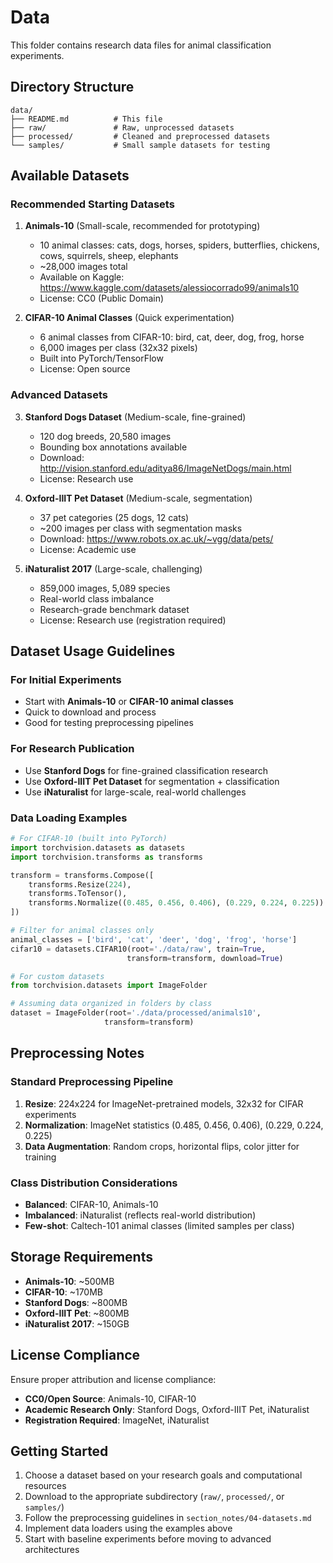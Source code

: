 # Data

This folder contains research data files for animal classification experiments.

## Directory Structure

```
data/
├── README.md          # This file
├── raw/               # Raw, unprocessed datasets
├── processed/         # Cleaned and preprocessed datasets
└── samples/           # Small sample datasets for testing
```

## Available Datasets

### Recommended Starting Datasets

1. **Animals-10** (Small-scale, recommended for prototyping)
   - 10 animal classes: cats, dogs, horses, spiders, butterflies, chickens, cows, squirrels, sheep, elephants
   - ~28,000 images total
   - Available on Kaggle: https://www.kaggle.com/datasets/alessiocorrado99/animals10
   - License: CC0 (Public Domain)

2. **CIFAR-10 Animal Classes** (Quick experimentation)
   - 6 animal classes from CIFAR-10: bird, cat, deer, dog, frog, horse
   - 6,000 images per class (32x32 pixels)
   - Built into PyTorch/TensorFlow
   - License: Open source

### Advanced Datasets

3. **Stanford Dogs Dataset** (Medium-scale, fine-grained)
   - 120 dog breeds, 20,580 images
   - Bounding box annotations available
   - Download: http://vision.stanford.edu/aditya86/ImageNetDogs/main.html
   - License: Research use

4. **Oxford-IIIT Pet Dataset** (Medium-scale, segmentation)
   - 37 pet categories (25 dogs, 12 cats)
   - ~200 images per class with segmentation masks
   - Download: https://www.robots.ox.ac.uk/~vgg/data/pets/
   - License: Academic use

5. **iNaturalist 2017** (Large-scale, challenging)
   - 859,000 images, 5,089 species
   - Real-world class imbalance
   - Research-grade benchmark dataset
   - License: Research use (registration required)

## Dataset Usage Guidelines

### For Initial Experiments
- Start with **Animals-10** or **CIFAR-10 animal classes**
- Quick to download and process
- Good for testing preprocessing pipelines

### For Research Publication
- Use **Stanford Dogs** for fine-grained classification research
- Use **Oxford-IIIT Pet Dataset** for segmentation + classification
- Use **iNaturalist** for large-scale, real-world challenges

### Data Loading Examples

```python
# For CIFAR-10 (built into PyTorch)
import torchvision.datasets as datasets
import torchvision.transforms as transforms

transform = transforms.Compose([
    transforms.Resize(224),
    transforms.ToTensor(),
    transforms.Normalize((0.485, 0.456, 0.406), (0.229, 0.224, 0.225))
])

# Filter for animal classes only
animal_classes = ['bird', 'cat', 'deer', 'dog', 'frog', 'horse']
cifar10 = datasets.CIFAR10(root='./data/raw', train=True, 
                          transform=transform, download=True)
```

```python
# For custom datasets
from torchvision.datasets import ImageFolder

# Assuming data organized in folders by class
dataset = ImageFolder(root='./data/processed/animals10', 
                     transform=transform)
```

## Preprocessing Notes

### Standard Preprocessing Pipeline
1. **Resize**: 224x224 for ImageNet-pretrained models, 32x32 for CIFAR experiments
2. **Normalization**: ImageNet statistics (0.485, 0.456, 0.406), (0.229, 0.224, 0.225)
3. **Data Augmentation**: Random crops, horizontal flips, color jitter for training

### Class Distribution Considerations
- **Balanced**: CIFAR-10, Animals-10
- **Imbalanced**: iNaturalist (reflects real-world distribution)
- **Few-shot**: Caltech-101 animal classes (limited samples per class)

## Storage Requirements

- **Animals-10**: ~500MB
- **CIFAR-10**: ~170MB
- **Stanford Dogs**: ~800MB
- **Oxford-IIIT Pet**: ~800MB
- **iNaturalist 2017**: ~150GB

## License Compliance

Ensure proper attribution and license compliance:
- **CC0/Open Source**: Animals-10, CIFAR-10
- **Academic Research Only**: Stanford Dogs, Oxford-IIIT Pet, iNaturalist
- **Registration Required**: ImageNet, iNaturalist

## Getting Started

1. Choose a dataset based on your research goals and computational resources
2. Download to the appropriate subdirectory (`raw/`, `processed/`, or `samples/`)
3. Follow the preprocessing guidelines in `section_notes/04-datasets.md`
4. Implement data loaders using the examples above
5. Start with baseline experiments before moving to advanced architectures